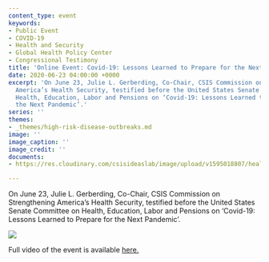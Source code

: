 ```yaml
---
content_type: event
keywords:
- Public Event
- COVID-19
- Health and Security
- Global Health Policy Center
- Congressional Testimony
title: 'Online Event: Covid-19: Lessons Learned to Prepare for the Next Pandemic'
date: 2020-06-23 04:00:00 +0000
excerpt: 'On June 23, Julie L. Gerberding, Co-Chair, CSIS Commission on Strengthening
  America’s Health Security, testified before the United States Senate Committee on
  Health, Education, Labor and Pensions on ‘Covid-19: Lessons Learned to Prepare for
  the Next Pandemic’.'
series: ''
themes:
- _themes/high-risk-disease-outbreaks.md
image: ''
image_caption: ''
image_credit: ''
documents:
- https://res.cloudinary.com/csisideaslab/image/upload/v1595018807/health-commission/062320_JLG_HELP_testimony_zp688s.pdf

---
```

On June 23, Julie L. Gerberding, Co-Chair, CSIS Commission on Strengthening America’s Health Security, testified before the United States Senate Committee on Health, Education, Labor and Pensions on ‘Covid-19: Lessons Learned to Prepare for the Next Pandemic’.

![](https://res.cloudinary.com/csisideaslab/image/upload/v1595527655/health-commission/GY5A1767_qc575h.jpg)

Full video of the event is available <a href="https://www.help.senate.gov/hearings/covid-19-lessons-learned-to-prepare-for-the-next-pandemic">here.</a>